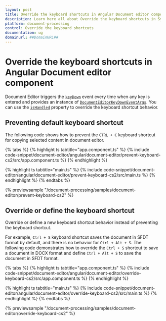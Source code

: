 ```yaml
---
layout: post
title: Override the keyboard shortcuts in Angular Document editor component | Syncfusion
description: Learn here all about Override the keyboard shortcuts in Syncfusion Angular Document editor component of Syncfusion Essential JS 2 and more.
platform: document-processing
control: Override the keyboard shortcuts 
documentation: ug
domainurl: ##DomainURL##
---
```


# Override the keyboard shortcuts in Angular Document editor component

Document Editor triggers the [`keyDown`](https://ej2.syncfusion.com/angular/documentation/api/document-editor/#keydown/) event every time when any key is entered and provides an instance of [`DocumentEditorKeyDownEventArgs`](https://ej2.syncfusion.com/angular/documentation/api/document-editor/documentEditorKeyDownEventArgs/). You can use the [`isHandled`](https://ej2.syncfusion.com/angular/documentation/api/document-editor/documentEditorKeyDownEventArgs#ishandled/) property to override the keyboard shortcut behavior.

## Preventing default keyboard shortcut

The following code shows how to prevent the `CTRL + C` keyboard shortcut for copying selected content in document editor.

{% tabs %}
{% highlight ts tabtitle="app.component.ts" %}
{% include code-snippet/document-editor/angular/document-editor/prevent-keyboard-cs2/src/app.component.ts %}
{% endhighlight %}

{% highlight ts tabtitle="main.ts" %}
{% include code-snippet/document-editor/angular/document-editor/prevent-keyboard-cs2/src/main.ts %}
{% endhighlight %}
{% endtabs %}
  
{% previewsample "/document-processing/samples/document-editor/prevent-keyboard-cs2" %}

## Override or define the keyboard shortcut

Override or define a new keyboard shortcut behavior instead of preventing the keyboard shortcut.

For example, `Ctrl + S` keyboard shortcut saves the document in SFDT format by default, and there is no behavior for `Ctrl + Alt + S`. The following code demonstrates how to override the `Ctrl + S` shortcut to save a document in DOCX format and define `Ctrl + Alt + S` to save the document in SFDT format.

{% tabs %}
{% highlight ts tabtitle="app.component.ts" %}
{% include code-snippet/document-editor/angular/document-editor/override-keyboard-cs2/src/app.component.ts %}
{% endhighlight %}

{% highlight ts tabtitle="main.ts" %}
{% include code-snippet/document-editor/angular/document-editor/override-keyboard-cs2/src/main.ts %}
{% endhighlight %}
{% endtabs %}
  
{% previewsample "/document-processing/samples/document-editor/override-keyboard-cs2" %}